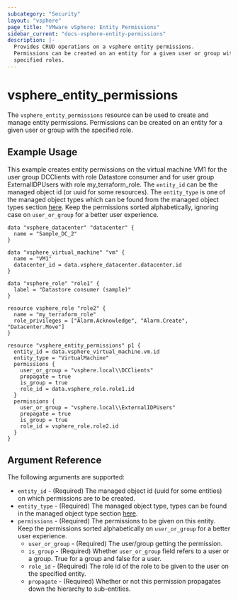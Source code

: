 ```yaml
---
subcategory: "Security"
layout: "vsphere"
page_title: "VMware vSphere: Entity Permissions"
sidebar_current: "docs-vsphere-entity-permissions"
description: |-
  Provides CRUD operations on a vsphere entity permissions.
  Permissions can be created on an entity for a given user or group with the
  specified roles.
---
```


# vsphere\_entity\_permissions

The `vsphere_entity_permissions` resource can be used to create and manage
entity permissions. Permissions can be created on an entity for a given user or
group with the specified role.

## Example Usage

This example creates entity permissions on the virtual machine VM1 for the user
group DCClients with role Datastore consumer and for user group ExternalIDPUsers
with role my_terraform_role. The `entity_id` can be the managed object id (or
uuid for some resources). The `entity_type` is one of the managed object types
which can be found from the managed object types section
[here](https://developer.broadcom.com/xapis/vsphere-web-services-api/latest/).
Keep the permissions sorted alphabetically, ignoring case on `user_or_group` for
a better user experience.


```hcl
data "vsphere_datacenter" "datacenter" {
  name = "Sample_DC_2"
}

data "vsphere_virtual_machine" "vm" {
  name = "VM1"
  datacenter_id = data.vsphere_datacenter.datacenter.id
}

data "vsphere_role" "role1" {
  label = "Datastore consumer (sample)"
}

resource vsphere_role "role2" {
  name = "my_terraform_role"
  role_privileges = ["Alarm.Acknowledge", "Alarm.Create", "Datacenter.Move"]
}

resource "vsphere_entity_permissions" p1 {
  entity_id = data.vsphere_virtual_machine.vm.id
  entity_type = "VirtualMachine"
  permissions {
    user_or_group = "vsphere.local\\DCClients"
    propagate = true
    is_group = true
    role_id = data.vsphere_role.role1.id
  }
  permissions {
    user_or_group = "vsphere.local\\ExternalIDPUsers"
    propagate = true
    is_group = true
    role_id = vsphere_role.role2.id
  }
}
```

## Argument Reference

The following arguments are supported:

* `entity_id` - (Required) The managed object id (uuid for some entities) on
  which permissions are to be created.
* `entity_type` - (Required) The managed object type, types can be found in the
  managed object type section
  [here](https://developer.broadcom.com/xapis/vsphere-web-services-api/latest/).
* `permissions` - (Required) The permissions to be given on this entity. Keep
  the permissions sorted alphabetically on `user_or_group` for a better user
  experience.
  * `user_or_group` - (Required) The user/group getting the permission.
  * `is_group` - (Required) Whether `user_or_group` field refers to a user or a
    group. True for a group and false for a user.
  * `role_id` - (Required) The role id of the role to be given to the user on
    the specified entity.
  * `propagate` - (Required) Whether or not this permission propagates down the
    hierarchy to sub-entities.


